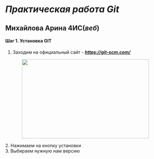# *Практическая работа Git*
## Михайлова Арина 4ИС(*веб*)
#### Шаг 1. Установка GIT
1. Заходим на официальный сайт - ***https://git-scm.com/***
<p align="center">
  <img width="400" height="250" src="https://encrypted-tbn0.gstatic.com/images?q=tbn:ANd9GcQPu5VPeeyOc9Z2G-6yfmWZS25e1yfpsMD-Nw&s">
</p>
2. Нажимаем на кнопку установки<br>
3. Выбираем нужную нам версию



   

